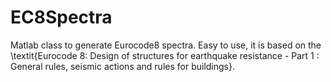 # EC8Spectra
Matlab class to generate Eurocode8 spectra. Easy to use, it is based on the \textit{Eurocode 8: Design of structures for earthquake resistance - Part 1 : General rules, seismic actions and rules for buildings}.
